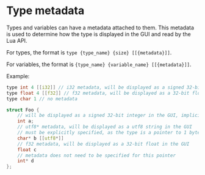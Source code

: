 # Type metadata

Types and variables can have a metadata attached to them. This metadata is used to determine how the type is displayed in the GUI and read by the Lua API.

For types, the format is `type {type_name} {size} [[{metadata}]]`.

For variables, the format is `{type_name} {variable_name} [[{metadata}]]`.

Example:

```c
type int 4 [[i32]] // i32 metadata, will be displayed as a signed 32-bit integer in the GUI
type float 4 [[f32]] // f32 metadata, will be displayed as a 32-bit float in the GUI
type char 1 // no metadata

struct Foo {
    // will be displayed as a signed 32-bit integer in the GUI, implicit metadata
    int a;
    // utf8* metadata, will be displayed as a utf8 string in the GUI
    // must be explicitly specified, as the type is a pointer to 1 byte
    char* b [[utf8*]]
    // f32 metadata, will be displayed as a 32-bit float in the GUI
    float c
    // metadata does not need to be specified for this pointer
    int* d
};
```
